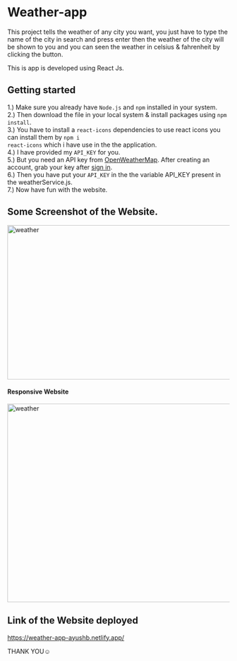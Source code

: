 # Weather-app

This project tells the weather of any city you want, you just have to type the name of the city in search and press enter then the weather of the city will be shown to you and you can seen the weather in celsius & fahrenheit by clicking the button.

This is app is developed using React Js.

## Getting started

1.) Make sure you already have <code>Node.js</code> and <code>npm</code> installed in your system. </br>
2.) Then download the file in your local system & install packages using <code>npm install</code>.</br>
3.) You have to install a <code>react-icons</code> dependencies to use react icons you can install them by <code>npm i react-icons</code> which i have use in the the application.</br>
4.) I have provided my <code>API_KEY</code> for you. </br>
5.) But you need an API key from <a href="https://openweathermap.org/api">OpenWeatherMap</a>. After creating an account, grab your key after <a href="https://home.openweathermap.org/users/sign_in">sign in</a>.</br>
6.) Then you have put your <code>API_KEY</code> in the the variable API_KEY present in the weatherService.js. </br>
7.) Now have fun with the website.

## Some Screenshot of the Website.

<img src="https://github.com/AyushBishnoi/Weather-app/assets/123483082/fd8d7ea7-3ba6-4a33-a3a0-95454a8c9a98" height="350px" width="700px" alt="weather"/> </br>

#### Responsive Website

<img src="https://github.com/AyushBishnoi/Weather-app/assets/123483082/ee526483-3da4-43d4-923b-646f861747ae" height="450px" width="700px" alt="weather"/> </br>

## Link of the Website deployed

<a href="https://weather-app-ayushb.netlify.app/">https://weather-app-ayushb.netlify.app/</a> </br>

THANK YOU☺
